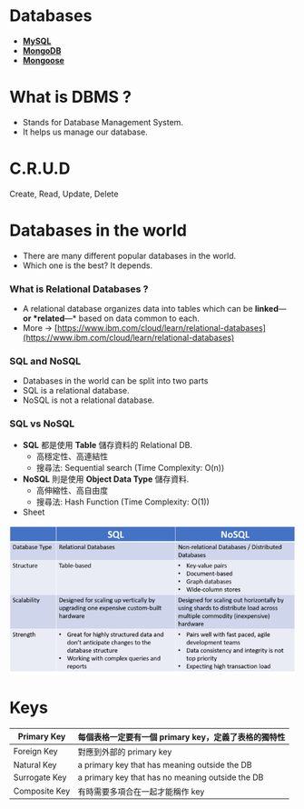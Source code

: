 # Databases

- [**MySQL**](https://github.com/xxrjun/2022-Web-Develop/blob/main/notes/database/database/MySQL.md)
- [**MongoDB**](https://github.com/xxrjun/2022-Web-Develop/blob/main/notes/database/database/MongoDB.md)
- [**Mongoose**](https://github.com/xxrjun/2022-Web-Develop/blob/main/notes/database/database/Mongoose.md)

# What is DBMS ?

- Stands for Database Management System.
- It helps us manage our database.

# C.R.U.D

Create, Read, Update, Delete

# Databases in the world

- There are many different popular databases in the world.
- Which one is the best? It depends.

### What is Relational Databases ?

- A relational database organizes data into tables which can be **linked**—**or \*related**—\*
  based on data common to each.
- More → [https://www.ibm.com/cloud/learn/relational-databases](https://www.ibm.com/cloud/learn/relational-databases)

### SQL and NoSQL

- Databases in the world can be split into two parts
- SQL is a relational database.
- NoSQL is not a relational database.

### SQL vs NoSQL

- **SQL** 都是使用 **Table** 儲存資料的 Relational DB.
  - 高穩定性、高連結性
  - 搜尋法: Sequential search (Time Complexity: O(n))
- **NoSQL** 則是使用 **Object Data Type** 儲存資料.
  - 高伸縮性、高自由度
  - 搜尋法: Hash Function (Time Complexity: O(1))
- Sheet

![sql_vs_nosql.png](https://github.com/xxrjun/2022-Web-Develop/blob/main/notes/database/database/sql_vs_nosql.png)

# Keys

| Primary Key   | 每個表格一定要有一個 primary key，定義了表格的獨特性 |
| ------------- | ---------------------------------------------------- |
| Foreign Key   | 對應到外部的 primary key                             |
| Natural Key   | a primary key that has meaning outside the DB        |
| Surrogate Key | a primary key that has no meaning outside the DB     |
| Composite Key | 有時需要多項合在一起才能稱作 key                     |
